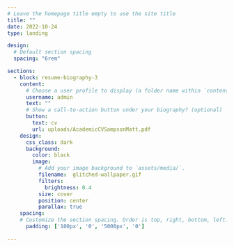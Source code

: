 ```yaml
---
# Leave the homepage title empty to use the site title
title: ""
date: 2022-10-24
type: landing

design:
  # Default section spacing
  spacing: "6rem"

sections:
  - block: resume-biography-3
    content:
      # Choose a user profile to display (a folder name within `content/authors/`)
      username: admin
      text: ""
      # Show a call-to-action button under your biography? (optional)
      button:
        text: cv
        url: uploads/AcademicCVSampsonMatt.pdf
    design:
      css_class: dark
      background:
        color: black
        image:
          # Add your image background to `assets/media/`.
          filename:  glitched-wallpaper.gif 
          filters:
            brightness: 0.4
          size: cover
          position: center
          parallax: true
    spacing:
    # Customize the section spacing. Order is top, right, bottom, left.
      padding: ['100px', '0', '5000px', '0']
  
---
```

